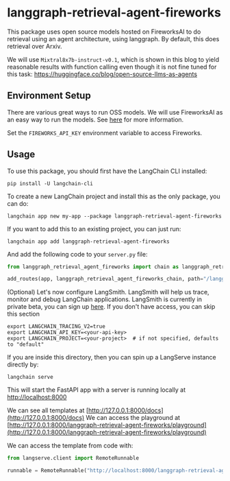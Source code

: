 # langgraph-retrieval-agent-fireworks

This package uses open source models hosted on FireworksAI to do retrieval using an agent architecture, using langgraph. By default, this does retrieval over Arxiv.

We will use `Mixtral8x7b-instruct-v0.1`, which is shown in this blog to yield reasonable
results with function calling even though it is not fine tuned for this task: https://huggingface.co/blog/open-source-llms-as-agents


## Environment Setup

There are various great ways to run OSS models. We will use FireworksAI as an easy way to run the models. See [here](https://python.langchain.com/docs/integrations/providers/fireworks) for more information.

Set the `FIREWORKS_API_KEY` environment variable to access Fireworks.


## Usage

To use this package, you should first have the LangChain CLI installed:

```shell
pip install -U langchain-cli
```

To create a new LangChain project and install this as the only package, you can do:

```shell
langchain app new my-app --package langgraph-retrieval-agent-fireworks
```

If you want to add this to an existing project, you can just run:

```shell
langchain app add langgraph-retrieval-agent-fireworks
```

And add the following code to your `server.py` file:
```python
from langgraph_retrieval_agent_fireworks import chain as langgraph_retrieval_agent_fireworks_chain

add_routes(app, langgraph_retrieval_agent_fireworks_chain, path="/langgraph-retrieval-agent-fireworks")
```

(Optional) Let's now configure LangSmith. 
LangSmith will help us trace, monitor and debug LangChain applications. 
LangSmith is currently in private beta, you can sign up [here](https://smith.langchain.com/). 
If you don't have access, you can skip this section


```shell
export LANGCHAIN_TRACING_V2=true
export LANGCHAIN_API_KEY=<your-api-key>
export LANGCHAIN_PROJECT=<your-project>  # if not specified, defaults to "default"
```

If you are inside this directory, then you can spin up a LangServe instance directly by:

```shell
langchain serve
```

This will start the FastAPI app with a server is running locally at 
[http://localhost:8000](http://localhost:8000)

We can see all templates at [http://127.0.0.1:8000/docs](http://127.0.0.1:8000/docs)
We can access the playground at [http://127.0.0.1:8000/langgraph-retrieval-agent-fireworks/playground](http://127.0.0.1:8000/langgraph-retrieval-agent-fireworks/playground)  

We can access the template from code with:

```python
from langserve.client import RemoteRunnable

runnable = RemoteRunnable("http://localhost:8000/langgraph-retrieval-agent-fireworks")
```